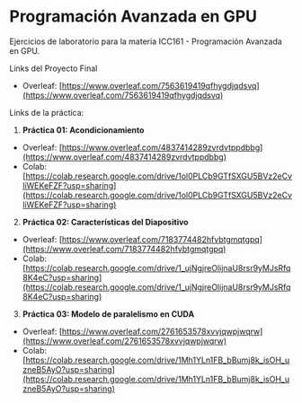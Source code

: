 # Programación Avanzada en GPU
Ejercicios de laboratorio para la materia ICC161 - Programación Avanzada en GPU.

Links del Proyecto Final

- Overleaf: [https://www.overleaf.com/7563619419qfhygdjqdsvq](https://www.overleaf.com/7563619419qfhygdjqdsvq)

Links de la práctica:

1) **Práctica 01: Acondicionamiento**
  - Overleaf: [https://www.overleaf.com/4837414289zvrdvtppdbbg](https://www.overleaf.com/4837414289zvrdvtppdbbg)
  - Colab: [https://colab.research.google.com/drive/1ol0PLCb9GTfSXGU5BVz2eCvliWEKeFZF?usp=sharing](https://colab.research.google.com/drive/1ol0PLCb9GTfSXGU5BVz2eCvliWEKeFZF?usp=sharing)

2) **Práctica 02: Características del Diapositivo**
  - Overleaf: [https://www.overleaf.com/7183774482hfvbtgmqtgpq](https://www.overleaf.com/7183774482hfvbtgmqtgpq)
  - Colab: [https://colab.research.google.com/drive/1_ujNgjreOlijnaU8rsr9yMJsRfq8K4eC?usp=sharing](https://colab.research.google.com/drive/1_ujNgjreOlijnaU8rsr9yMJsRfq8K4eC?usp=sharing)
  
3) **Práctica 03: Modelo de paralelismo en CUDA**
  - Overleaf: [https://www.overleaf.com/2761653578xvvjqwpjwqrw](https://www.overleaf.com/2761653578xvvjqwpjwqrw)
  - Colab: [https://colab.research.google.com/drive/1Mh1YLn1FB_bBumj8k_isOH_uzneB5AyO?usp=sharing](https://colab.research.google.com/drive/1Mh1YLn1FB_bBumj8k_isOH_uzneB5AyO?usp=sharing)
